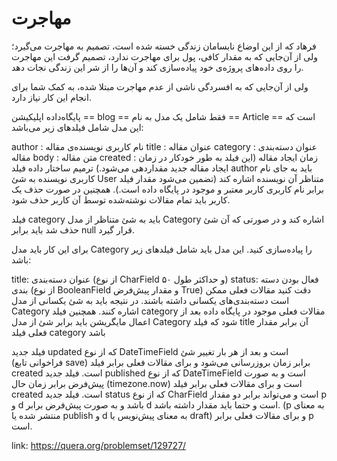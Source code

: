 # مهاجرت

فرهاد که از این اوضاع نابسامان زندگی خسته شده است، تصمیم به مهاجرت می‌گیرد؛ ولی از آن‌جایی که به مقدار کافی، پول برای مهاجرت ندارد، تصمیم گرفت این مهاجرت را روی داده‌های پروژه‌ی خود پیاده‌سازی کند و آن‌ها را از شر این زندگی نجات دهد.

ولی از آن‌جایی که به افسردگی ناشی از عدم مهاجرت مبتلا شده، به کمک شما برای انجام این کار نیاز دارد.

پایگاه‌داده
اپلیکیشن == blog == فقط شامل یک مدل به نام == Article == است که این مدل شامل فیلدهای زیر می‌باشد:

‍‍author : نام کاربری نویسنده‌ی مقاله
title : عنوان مقاله
category : عنوان دسته‌بندی مقاله
body : متن مقاله
created : زمان ایجاد مقاله (این فیلد به طور خودکار در زمان ایجاد مقاله جدید مقداردهی می‌شود.)
ترمیم ساختار داده
فیلد author باید به جای نام کاربری نویسنده به شئ User متناظر آن نویسنده اشاره کند (تضمین می‌شود مقدار فیلد برابر نام کاربری کاربر معتبر و موجود در پایگاه داده است.). همچنین در صورت حذف یک کاربر باید تمام مقالات نوشته‌شده توسط آن کاربر حذف شود.

فیلد category باید به شئ متناظر از مدل Category اشاره کند و در صورتی که آن شئ حذف شد باید برابر null قرار گیرد.

برای این کار باید مدل Category را پیاده‌سازی کنید. این مدل باید شامل فیلدهای زیر باشد:

title: عنوان دسته‌بندی (از نوع CharField و حداکثر طول ۵۰)
status: فعال بودن دسته بندی (از نوع BooleanField و مقدار پیش‌فرض True)
دقت کنید مقالات فعلی ممکن است دسته‌بندی‌های یکسانی داشته باشند. در نتیجه باید به شئ یکسانی از مدل Category اشاره کنند. همچنین فیلد category مقالات فعلی موجود در پایگاه داده بعد از اعمال مایگریشن باید برابر شئ از مدل Category شود که فیلد ‍title آن برابر مقدار فعلی فیلد category باشد

فیلد جدید ‍updated که از نوع DateTimeField است و بعد از هر بار تغییر شئ (فراخوانی تابع save) برابر زمان بروزرسانی می‌شود و برای مقالات فعلی برابر فیلد ‍‍created است.
فیلد جدید published که از نوع DateTimeField است و به صورت پیش‌فرض برابر زمان حال (timezone.now) است و برای مقالات فعلی برابر فیلد ‍‍created است.
فیلد جدید ‍status که از نوع CharField است و می‌تواند برابر دو مقدار p و d باشد و به صورت پیش‌فرض برابر d است و حتما باید مقدار داشته باشد. (‍p به معنای منتشر شده یا publish و d به معنای پیش‌نویس یا draft) و برای مقالات فعلی برابر p است.

link: <https://quera.org/problemset/129727/>
